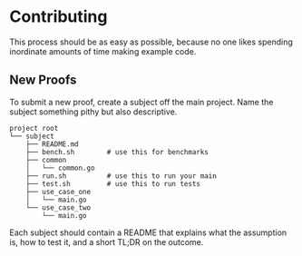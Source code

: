 # Contributing

This process should be as easy as possible, because no one likes spending inordinate 
amounts of time making example code.

## New Proofs

To submit a new proof, create a subject off the main project.  Name the subject 
something pithy but also descriptive.

```
project root
└── subject
    ├── README.md
    ├── bench.sh        # use this for benchmarks
    ├── common
    │   └── common.go
    ├── run.sh          # use this to run your main
    ├── test.sh         # use this to run tests
    ├── use_case_one
    │   └── main.go
    └── use_case_two
        └── main.go
```

Each subject should contain a README that explains what the assumption is, how to 
test it, and a short TL;DR on the outcome.
